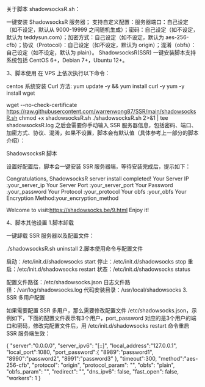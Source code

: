 关于脚本 shadowsocksR.sh：

一键安装 ShadowsocksR 服务器；
支持自定义配置：服务器端口：自己设定（如不设定，默认从 9000-19999 之间随机生成）；密码：自己设定（如不设定，默认为 teddysun.com）；加密方式：自己设定（如不设定，默认为 aes-256-cfb）；协议（Protocol）：自己设定（如不设定，默认为 origin）；混淆（obfs）：自己设定（如不设定，默认为 plain）。
ShadowsocksR(SSR) 一键安装脚本支持系统包括 CentOS 6+，Debian 7+，Ubuntu 12+。

 

3、脚本使用
在 VPS 上依次执行以下命令：

centos 系统安装 Curl 方法: yum update -y && yum install curl -y
yum -y install wget

wget --no-check-certificate https://raw.githubusercontent.com/warrenwong87/SSR/main/shadowsocksR.sh
chmod +x shadowsocksR.sh
./shadowsocksR.sh 2>&1 | tee shadowsocksR.log
之后会需要你手动输入 SSR 服务器信息，包括密码、端口、加密方式、协议、混淆，如果不设置，脚本会有默认值（具体参考上一部分的脚本介绍）：

ShadowsocksR 脚本

设置好配置后，脚本会一键安装 SSR 服务器端，等待安装完成后，提示如下：

Congratulations, ShadowsocksR server install completed!
Your Server IP        :your_server_ip
Your Server Port      :your_server_port
Your Password         :your_password
Your Protocol         :your_protocol
Your obfs             :your_obfs
Your Encryption Method:your_encryption_method
 
Welcome to visit:https://shadowsocks.be/9.html
Enjoy it!
 

4、脚本其他设置
1.脚本卸载

一键卸载 SSR 服务器以及配置文件：

./shadowsocksR.sh uninstall
2.脚本使用命令与配置文件

启动：/etc/init.d/shadowsocks start
停止：/etc/init.d/shadowsocks stop
重启：/etc/init.d/shadowsocks restart
状态：/etc/init.d/shadowsocks status
 
配置文件路径：/etc/shadowsocks.json
日志文件路径：/var/log/shadowsocks.log
代码安装目录：/usr/local/shadowsocks
3. SSR 多用户配置

如果需要配置 SSR 多用户，那么需要修改配置文件 /etc/shadowsocks.json，示例如下，下面的配置文件表示有3个用户，port_password 对应的是3个用户的端口和密码，修改完配置文件后，用 /etc/init.d/shadowsocks restart 命令重启 SSR 服务端生效：

{
"server":"0.0.0.0",
"server_ipv6": "[::]",
"local_address":"127.0.0.1",
"local_port":1080,
"port_password":{
    "8989":"password1",
    "8990":"password2",
    "8991":"password3"
},
"timeout":300,
"method":"aes-256-cfb",
"protocol": "origin",
"protocol_param": "",
"obfs": "plain",
"obfs_param": "",
"redirect": "",
"dns_ipv6": false,
"fast_open": false,
"workers": 1
}
